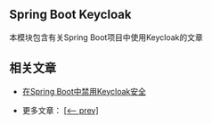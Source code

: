 ## Spring Boot Keycloak

本模块包含有关Spring Boot项目中使用Keycloak的文章

## 相关文章

+ [在Spring Boot中禁用Keycloak安全](docs/在SpringBoot中禁用Keycloak安全.md)

- 更多文章： [[<-- prev]](../spring-boot-keycloak-1/README.md)